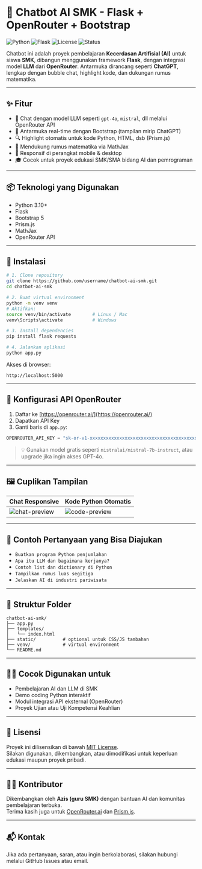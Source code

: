 
# 🤖 Chatbot AI SMK - Flask + OpenRouter + Bootstrap

![Python](https://img.shields.io/badge/Python-3.10-blue?logo=python)
![Flask](https://img.shields.io/badge/Flask-lightgrey?logo=flask)
![License](https://img.shields.io/badge/License-MIT-green)
![Status](https://img.shields.io/badge/Status-Development-yellow)

Chatbot ini adalah proyek pembelajaran **Kecerdasan Artifisial (AI)** untuk siswa **SMK**, dibangun menggunakan framework **Flask**, dengan integrasi model **LLM** dari **OpenRouter**. Antarmuka dirancang seperti **ChatGPT**, lengkap dengan bubble chat, highlight kode, dan dukungan rumus matematika.

---

## ✨ Fitur

- 🧠 Chat dengan model LLM seperti `gpt-4o`, `mistral`, dll melalui OpenRouter API
- 💬 Antarmuka real-time dengan Bootstrap (tampilan mirip ChatGPT)
- 🔍 Highlight otomatis untuk kode Python, HTML, dsb (Prism.js)
- 📐 Mendukung rumus matematika via MathJax
- 📱 Responsif di perangkat mobile & desktop
- 🎓 Cocok untuk proyek edukasi SMK/SMA bidang AI dan pemrograman

---

## 📦 Teknologi yang Digunakan

- Python 3.10+
- Flask
- Bootstrap 5
- Prism.js
- MathJax
- OpenRouter API

---

## 🚀 Instalasi

```bash
# 1. Clone repository
git clone https://github.com/username/chatbot-ai-smk.git
cd chatbot-ai-smk

# 2. Buat virtual environment
python -m venv venv
# Aktifkan:
source venv/bin/activate        # Linux / Mac
venv\Scripts\activate           # Windows

# 3. Install dependencies
pip install flask requests

# 4. Jalankan aplikasi
python app.py
```

Akses di browser:
```
http://localhost:5000
```

---

## 🔑 Konfigurasi API OpenRouter

1. Daftar ke [https://openrouter.ai/](https://openrouter.ai/)
2. Dapatkan API Key
3. Ganti baris di `app.py`:
```python
OPENROUTER_API_KEY = "sk-or-v1-xxxxxxxxxxxxxxxxxxxxxxxxxxxxxxxxxxxxxxxxxxxxxxxx"
```

> 💡 Gunakan model gratis seperti `mistralai/mistral-7b-instruct`, atau upgrade jika ingin akses GPT-4o.

---

## 🖼️ Cuplikan Tampilan

| Chat Responsive         | Kode Python Otomatis |
|------------------------|----------------------|
| ![chat-preview](https://i.imgur.com/zGVZfOq.png) | ![code-preview](https://i.imgur.com/OysNN8f.png) |

---

## 🧪 Contoh Pertanyaan yang Bisa Diajukan

- `Buatkan program Python penjumlahan`
- `Apa itu LLM dan bagaimana kerjanya?`
- `Contoh list dan dictionary di Python`
- `Tampilkan rumus luas segitiga`
- `Jelaskan AI di industri pariwisata`

---

## 📁 Struktur Folder

```
chatbot-ai-smk/
├── app.py
├── templates/
│   └── index.html
├── static/          # optional untuk CSS/JS tambahan
├── venv/            # virtual environment
└── README.md
```

---

## 🧑‍🏫 Cocok Digunakan untuk

- Pembelajaran AI dan LLM di SMK
- Demo coding Python interaktif
- Modul integrasi API eksternal (OpenRouter)
- Proyek Ujian atau Uji Kompetensi Keahlian

---

## 📄 Lisensi

Proyek ini dilisensikan di bawah [MIT License](LICENSE).  
Silakan digunakan, dikembangkan, atau dimodifikasi untuk keperluan edukasi maupun proyek pribadi.

---

## 🙋‍♂️ Kontributor

Dikembangkan oleh **Azis (guru SMK)** dengan bantuan AI dan komunitas pembelajaran terbuka.  
Terima kasih juga untuk [OpenRouter.ai](https://openrouter.ai/) dan [Prism.js](https://prismjs.com/).

---

## 📬 Kontak

Jika ada pertanyaan, saran, atau ingin berkolaborasi, silakan hubungi melalui GitHub Issues atau email.
